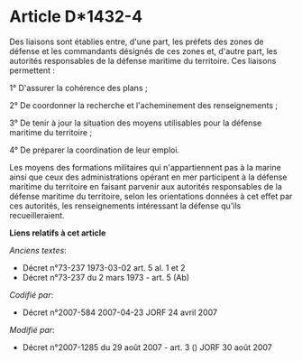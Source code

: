 # Article D*1432-4

Des liaisons sont établies entre, d'une part, les préfets des zones de défense et les commandants désignés de ces zones et,
d'autre part, les autorités responsables de la défense maritime du territoire. Ces liaisons permettent :

1° D'assurer la cohérence des plans ;

2° De coordonner la recherche et l'acheminement des renseignements ;

3° De tenir à jour la situation des moyens utilisables pour la défense maritime du territoire ;

4° De préparer la coordination de leur emploi.

Les moyens des formations militaires qui n'appartiennent pas à la marine ainsi que ceux des administrations opérant en mer
participent à la défense maritime du territoire en faisant parvenir aux autorités responsables de la défense maritime du
territoire, selon les orientations données à cet effet par ces autorités, les renseignements intéressant la défense qu'ils
recueilleraient.

**Liens relatifs à cet article**

_Anciens textes_:

  - Décret n°73-237 1973-03-02 art. 5 al. 1 et 2
  - Décret n°73-237 du 2 mars 1973 - art. 5 (Ab)

_Codifié par_:

  - Décret n°2007-584 2007-04-23 JORF 24 avril 2007

_Modifié par_:

  - Décret n°2007-1285 du 29 août 2007 - art. 3 () JORF 30 août 2007
